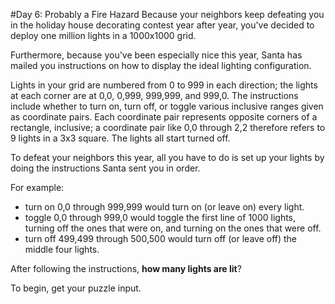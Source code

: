#Day 6: Probably a Fire Hazard
Because your neighbors keep defeating you in the holiday house decorating contest year after year, you've decided
to deploy one million lights in a 1000x1000 grid.

Furthermore, because you've been especially nice this year, Santa has mailed you instructions on how to display
the ideal lighting configuration.

Lights in your grid are numbered from 0 to 999 in each direction; the lights at each corner are at 0,0, 0,999,
999,999, and 999,0. The instructions include whether to turn on, turn off, or toggle various inclusive ranges
given as coordinate pairs. Each coordinate pair represents opposite corners of a rectangle, inclusive; a
coordinate pair like 0,0 through 2,2 therefore refers to 9 lights in a 3x3 square. The lights all start turned off.

To defeat your neighbors this year, all you have to do is set up your lights by doing the instructions Santa
sent you in order.

For example:

* turn on 0,0 through 999,999 would turn on (or leave on) every light.
* toggle 0,0 through 999,0 would toggle the first line of 1000 lights, turning off the ones that were on, 
and turning on the ones that were off.
* turn off 499,499 through 500,500 would turn off (or leave off) the middle four lights.

After following the instructions, **how many lights are lit**?

To begin, get your puzzle input.